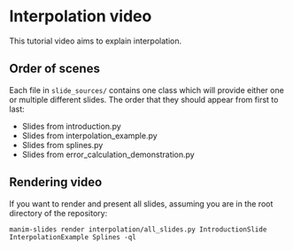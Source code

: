 # Interpolation video

This tutorial video aims to explain interpolation.

## Order of scenes

Each file in `slide_sources/` contains one class which will provide either one or multiple different slides.
The order that they should appear from first to last:

* Slides from introduction.py
* Slides from interpolation_example.py
* Slides from splines.py
* Slides from error_calculation_demonstration.py


## Rendering video

If you want to render and present all slides, assuming you are in the root directory of the repository:

`manim-slides render interpolation/all_slides.py IntroductionSlide InterpolationExample Splines -ql`
